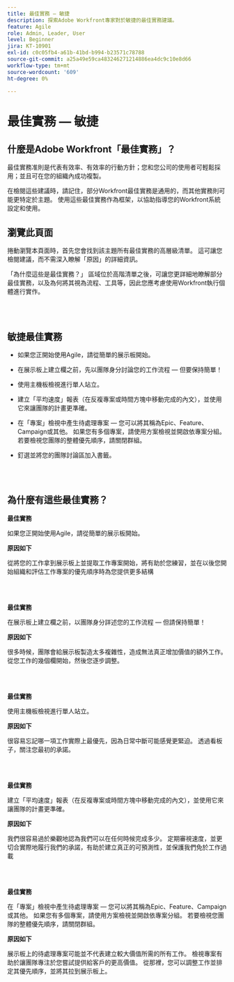 ```yaml
---
title: 最佳實務 — 敏捷
description: 探索Adobe Workfront專家對於敏捷的最佳實務建議。
feature: Agile
role: Admin, Leader, User
level: Beginner
jira: KT-10901
exl-id: c0c05fb4-a61b-41bd-b994-b23571c78788
source-git-commit: a25a49e59ca483246271214886ea4dc9c10e8d66
workflow-type: tm+mt
source-wordcount: '609'
ht-degree: 0%

---
```


# 最佳實務 — 敏捷

## 什麼是Adobe Workfront「最佳實務」？

最佳實務准則是代表有效率、有效率的行動方針；您和您公司的使用者可輕鬆採用；並且可在您的組織內成功複製。

在檢閱這些建議時，請記住，部分Workfront最佳實務是通用的，而其他實務則可能更特定於主題。 使用這些最佳實務作為框架，以協助指導您的Workfront系統設定和使用。

## 瀏覽此頁面

捲動瀏覽本頁面時，首先您會找到該主題所有最佳實務的高層級清單。 這可讓您檢閱建議，而不需深入瞭解「原因」的詳細資訊。

「為什麼這些是最佳實務？」 區域位於高階清單之後，可讓您更詳細地瞭解部分最佳實務，以及為何將其視為流程、工具等，因此您應考慮使用Workfront執行個體進行實作。

</br>
</br>

## 敏捷最佳實務

* 如果您正開始使用Agile，請從簡單的展示板開始。

* 在展示板上建立欄之前，先以團隊身分討論您的工作流程 — 但要保持簡單！
* 使用主機板檢視進行單人站立。

* 建立「平均速度」報表（在反複專案或時間方塊中移動完成的內文），並使用它來讓團隊的計畫更準確。

* 在「專案」檢視中產生待處理專案 — 您可以將其稱為Epic、Feature、Campaign或其他。 如果您有多個專案，請使用方案檢視並開啟依專案分組。 若要檢視您團隊的整體優先順序，請關閉群組。

* 釘選並將您的團隊討論區加入書籤。

</br>
</br>

## 為什麼有這些最佳實務？

**最佳實務**

如果您正開始使用Agile，請從簡單的展示板開始。

**原因如下**

從將您的工作拿到展示板上並提取工作專案開始，將有助於您練習，並在以後您開始組織和評估工作專案的優先順序時為您提供更多結構

</br>
</br>


**最佳實務**

在展示板上建立欄之前，以團隊身分詳述您的工作流程 — 但請保持簡單！


**原因如下**

很多時候，團隊會給展示板製造太多複雜性，造成無法真正增加價值的額外工作。 從您工作的幾個欄開始，然後您逐步調整。

</br>
</br>

**最佳實務**

使用主機板檢視進行單人站立。

**原因如下**

很容易忘記哪一項工作實際上最優先，因為日常中斷可能感覺更緊迫。 透過看板子，關注您最初的承諾。

</br>
</br>

**最佳實務**

建立「平均速度」報表（在反複專案或時間方塊中移動完成的內文），並使用它來讓團隊的計畫更準確。

**原因如下**

我們很容易過於樂觀地認為我們可以在任何時候完成多少。 定期審視速度，並更切合實際地履行我們的承諾，有助於建立真正的可預測性，並保護我們免於工作過載

</br>
</br>

**最佳實務**

在「專案」檢視中產生待處理專案 — 您可以將其稱為Epic、Feature、Campaign或其他。 如果您有多個專案，請使用方案檢視並開啟依專案分組。 若要檢視您團隊的整體優先順序，請關閉群組。

**原因如下**

展示板上的待處理專案可能並不代表建立較大價值所需的所有工作。 檢視專案有助於讓團隊專注於您嘗試提供給客戶的更高價值。 從那裡，您可以調整工作並排定其優先順序，並將其拉到展示板上。
